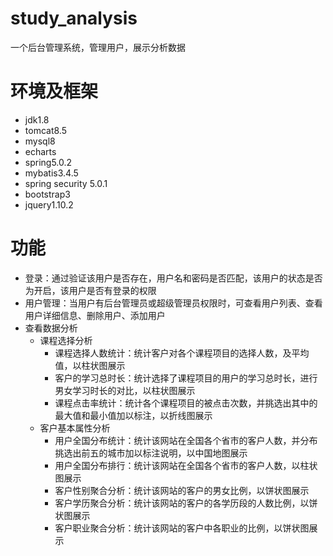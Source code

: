 # study_analysis
一个后台管理系统，管理用户，展示分析数据

# 环境及框架
- jdk1.8
- tomcat8.5
- mysql8
- echarts
- spring5.0.2
- mybatis3.4.5
- spring security 5.0.1
- bootstrap3
- jquery1.10.2

# 功能
 - 登录：通过验证该用户是否存在，用户名和密码是否匹配，该用户的状态是否为开启，该用户是否有登录的权限
 - 用户管理：当用户有后台管理员或超级管理员权限时，可查看用户列表、查看用户详细信息、删除用户、添加用户
 - 查看数据分析
   - 课程选择分析
     - 课程选择人数统计：统计客户对各个课程项目的选择人数，及平均值，以柱状图展示
     - 客户的学习总时长：统计选择了课程项目的用户的学习总时长，进行男女学习时长的对比，以柱状图展示
     - 课程点击率统计：统计各个课程项目的被点击次数，并挑选出其中的最大值和最小值加以标注，以折线图展示
    - 客户基本属性分析
      - 用户全国分布统计：统计该网站在全国各个省市的客户人数，并分布挑选出前五的城市加以标注说明，以中国地图展示
      - 用户全国分布排行：统计该网站在全国各个省市的客户人数，以柱状图展示
      - 客户性别聚合分析：统计该网站的客户的男女比例，以饼状图展示
      - 客户学历聚合分析：统计该网站的客户的各学历段的人数比例，以饼状图展示
      - 客户职业聚合分析：统计该网站的客户中各职业的比例，以饼状图展示
	
